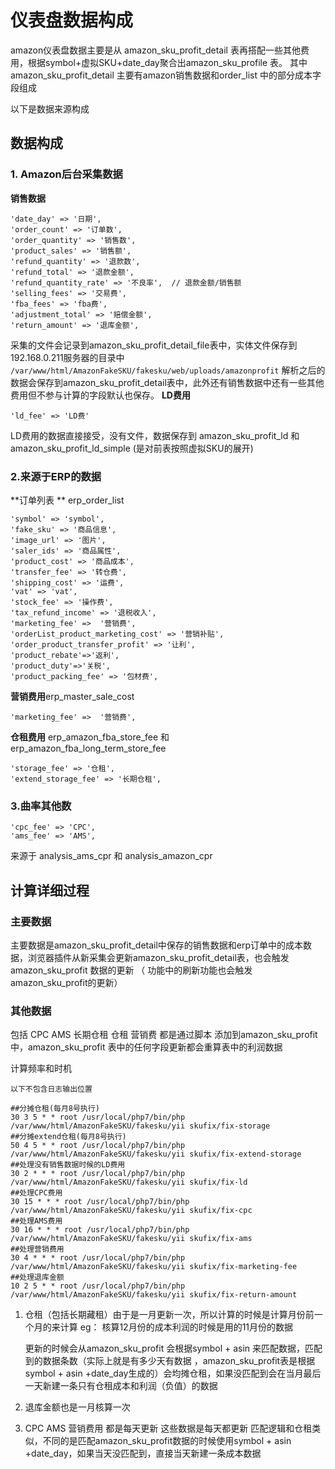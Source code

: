 # 仪表盘数据构成


amazon仪表盘数据主要是从 amazon_sku_profit_detail 表再搭配一些其他费用，根据symbol+虚拟SKU+date_day聚合出amazon_sku_profile 表。
其中amazon_sku_profit_detail 主要有amazon销售数据和order_list 中的部分成本字段组成

以下是数据来源构成
## 数据构成
### 1. Amazon后台采集数据

**销售数据**

```
'date_day' => '日期',
'order_count' => '订单数',
'order_quantity' => '销售数',
'product_sales' => '销售额',
'refund_quantity' => '退款数',
'refund_total' => '退款金额',
'refund_quantity_rate' => '不良率',  // 退款金额/销售额
'selling_fees' => '交易费',
'fba_fees' => 'fba费',
'adjustment_total' => '赔偿金额',
'return_amount' => '退库金额',
```
采集的文件会记录到amazon_sku_profit_detail_file表中，实体文件保存到192.168.0.211服务器的目录中
`/var/www/html/AmazonFakeSKU/fakesku/web/uploads/amazonprofit`
解析之后的数据会保存到amazon_sku_profit_detail表中，此外还有销售数据中还有一些其他费用但不参与计算的字段默认也保存。
**LD费用**
```
'ld_fee' => 'LD费'
```
LD费用的数据直接接受，没有文件，数据保存到
amazon_sku_profit_ld 和 amazon_sku_profit_ld_simple (是对前表按照虚拟SKU的展开)

### 2.来源于ERP的数据

**订单列表  ** erp_order_list

```
'symbol' => 'symbol',
'fake_sku' => '商品信息',
'image_url' => '图片',
'saler_ids' => '商品属性',
'product_cost' => '商品成本',
'transfer_fee' => '转仓费',
'shipping_cost' => '运费',
'vat' => 'vat',
'stock_fee' => '操作费',
'tax_refund_income' => '退税收入',
'marketing_fee' =>  '营销费',
'orderList_product_marketing_cost' => '营销补贴',
'order_product_transfer_profit' => '让利',
'product_rebate'=>'返利',
'product_duty'=>'关税',
'product_packing_fee' => '包材费',
```

**营销费用**erp_master_sale_cost
```
'marketing_fee' =>  '营销费',
```

**仓租费用** erp_amazon_fba_store_fee 和 erp_amazon_fba_long_term_store_fee

```
'storage_fee' => '仓租',
'extend_storage_fee' => '长期仓租',
```

### 3.曲率其他数
```
'cpc_fee' => 'CPC',
'ams_fee' => 'AMS',
```
来源于 analysis_ams_cpr 和 analysis_amazon_cpr

## 计算详细过程

### 主要数据
主要数据是amazon_sku_profit_detail中保存的销售数据和erp订单中的成本数据，浏览器插件从新采集会更新amazon_sku_profit_detail表，也会触发 amazon_sku_profit 数据的更新 （ 功能中的刷新功能也会触发amazon_sku_profit的更新）

### 其他数据
包括 CPC  AMS 长期仓租 仓租  营销费 都是通过脚本  添加到amazon_sku_profit 中，amazon_sku_profit 表中的任何字段更新都会重算表中的利润数据

计算频率和时机
```
以下不包含日志输出位置

##分摊仓租(每月8号执行)
30 3 5 * * root /usr/local/php7/bin/php /var/www/html/AmazonFakeSKU/fakesku/yii skufix/fix-storage
##分摊extend仓租(每月8号执行)
50 4 5 * * root /usr/local/php7/bin/php /var/www/html/AmazonFakeSKU/fakesku/yii skufix/fix-extend-storage
##处理没有销售数据时候的LD费用
30 2 * * * root /usr/local/php7/bin/php /var/www/html/AmazonFakeSKU/fakesku/yii skufix/fix-ld
##处理CPC费用
30 15 * * * root /usr/local/php7/bin/php /var/www/html/AmazonFakeSKU/fakesku/yii skufix/fix-cpc
##处理AMS费用
30 16 * * * root /usr/local/php7/bin/php /var/www/html/AmazonFakeSKU/fakesku/yii skufix/fix-ams
##处理营销费用
30 4 * * * root /usr/local/php7/bin/php /var/www/html/AmazonFakeSKU/fakesku/yii skufix/fix-marketing-fee
##处理退库金额
10 2 5 * * root /usr/local/php7/bin/php /var/www/html/AmazonFakeSKU/fakesku/yii skufix/fix-return-amount
```



1. 仓租（包括长期藏租）由于是一月更新一次，所以计算的时候是计算月份前一个月的来计算 eg： 核算12月份的成本利润的时候是用的11月份的数据

   更新的时候会从amazon_sku_profit 会根据symbol + asin 来匹配数据，匹配到的数据条数（实际上就是有多少天有数据 ，amazon_sku_profit表是根据symbol + asin +date_day生成的）会均摊仓租，如果没匹配到会在当月最后一天新建一条只有仓租成本和利润（负值）的数据

2. 退库金额也是一月核算一次

3. CPC  AMS 营销费用 都是每天更新  这些数据是每天都更新 匹配逻辑和仓租类似，不同的是匹配amazon_sku_profit数据的时候使用symbol + asin +date_day，如果当天没匹配到，直接当天新建一条成本数据

